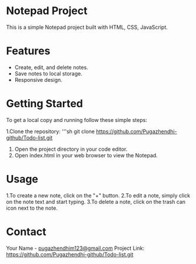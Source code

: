 # Notepad Project

This is a simple Notepad project built with HTML, CSS, JavaScript.

# Features

- Create, edit, and delete notes.
- Save notes to local storage.
- Responsive design.

# Getting Started

To get a local copy and running follow these simple steps:

1.Clone the repository:
   '''sh 
   git clone 
   https://github.com/Pugazhendhi-github/Todo-list.git
1. Open the project directory in your code editor.
2. Open index.html in your web browser to view the Notepad.

# Usage

1.To create a new note, click on the "+" button.
2.To edit a note, simply click on the note text and start typing.
3.To delete a note, click on the trash can icon next to the note.

# Contact
Your Name - pugazhendhim123@gmail.com
Project Link: 
https://github.com/Pugazhendhi-github/Todo-list.git
